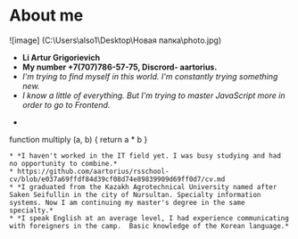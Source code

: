 # About me
![image] (C:\Users\also1\Desktop\Новая папка\photo.jpg)
* __Li Artur Grigorievich__
* __My number +7(707)786-57-75, Discrord- aartorius.__
* *I'm trying to find myself in this world. I'm constantly trying something new.*
* *I know a little of everything. But I'm trying to master JavaScript more in order to go to Frontend.*
* ```
function multiply (a, b) {
return a * b
}
```
* *I haven't worked in the IT field yet. I was busy studying and had no opportunity to combine.*
* https://github.com/aartorius/rsschool-cv/blob/e037a69ffdf84d39cf08d74e89839909d69ff0d7/cv.md
* *I graduated from the Kazakh Agrotechnical University named after Saken Seifullin in the city of Nursultan. Specialty information systems. Now I am continuing my master's degree in the same specialty.*
* *I speak English at an average level, I had experience communicating with foreigners in the camp.  Basic knowledge of the Korean language.*